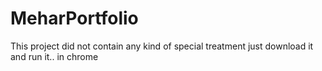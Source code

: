 # MeharPortfolio


This project did not contain any kind of special treatment just download it and run it.. in chrome
